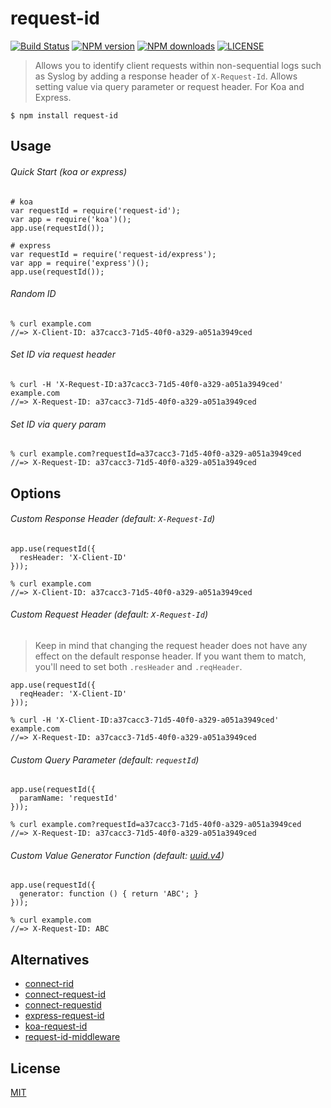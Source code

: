 # request-id

[![Build Status](http://img.shields.io/travis/wilmoore/request-id.js.svg)](https://travis-ci.org/wilmoore/request-id.js) [![NPM version](http://img.shields.io/npm/v/request-id.svg)](https://www.npmjs.org/package/request-id) [![NPM downloads](http://img.shields.io/npm/dm/request-id.svg)](https://www.npmjs.org/package/request-id) [![LICENSE](http://img.shields.io/npm/l/request-id.svg)](license)

> Allows you to identify client requests within non-sequential logs such as Syslog by adding a response header of `X-Request-Id`. Allows setting value via query parameter or request header. For Koa and Express.

    $ npm install request-id

## Usage

###### Quick Start (koa or express)

    # koa
    var requestId = require('request-id');
    var app = require('koa')();
    app.use(requestId());

    # express
    var requestId = require('request-id/express');
    var app = require('express')();
    app.use(requestId());

###### Random ID

    % curl example.com
    //=> X-Client-ID: a37cacc3-71d5-40f0-a329-a051a3949ced

###### Set ID via request header

    % curl -H 'X-Request-ID:a37cacc3-71d5-40f0-a329-a051a3949ced' example.com
    //=> X-Request-ID: a37cacc3-71d5-40f0-a329-a051a3949ced

###### Set ID via query param

    % curl example.com?requestId=a37cacc3-71d5-40f0-a329-a051a3949ced
    //=> X-Request-ID: a37cacc3-71d5-40f0-a329-a051a3949ced

## Options

###### Custom Response Header (default: `X-Request-Id`)

    app.use(requestId({
      resHeader: 'X-Client-ID'
    }));

    % curl example.com
    //=> X-Client-ID: a37cacc3-71d5-40f0-a329-a051a3949ced

###### Custom Request Header (default: `X-Request-Id`)

> Keep in mind that changing the request header does not have any effect on the default response header. If you want them to match, you'll need to set both `.resHeader` and `.reqHeader`.

    app.use(requestId({
      reqHeader: 'X-Client-ID'
    }));

    % curl -H 'X-Client-ID:a37cacc3-71d5-40f0-a329-a051a3949ced' example.com
    //=> X-Request-ID: a37cacc3-71d5-40f0-a329-a051a3949ced

###### Custom Query Parameter (default: `requestId`)

    app.use(requestId({
      paramName: 'requestId'
    }));

    % curl example.com?requestId=a37cacc3-71d5-40f0-a329-a051a3949ced
    //=> X-Request-ID: a37cacc3-71d5-40f0-a329-a051a3949ced

###### Custom Value Generator Function (default: [uuid.v4])

    app.use(requestId({
      generator: function () { return 'ABC'; }
    }));

    % curl example.com
    //=> X-Request-ID: ABC

## Alternatives

- [connect-rid]
- [connect-request-id]
- [connect-requestid]
- [express-request-id]
- [koa-request-id]
- [request-id-middleware]

## License

  [MIT](license)

[connect-rid]:            https://www.npmjs.org/package/connect-rid
[uuid.v4]:                https://github.com/kelektiv/node-uuid#uuidv4options--buffer--offset
[koa-request-id]:         https://www.npmjs.org/package/koa-request-id
[express-request-id]:     https://www.npmjs.org/package/express-request-id
[connect-request-id]:     https://www.npmjs.org/package/connect-request-id
[request-id-middleware]:  https://www.npmjs.org/package/request-id-middleware
[connect-requestid]:      https://www.npmjs.org/package/connect-requestid

